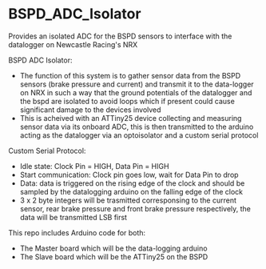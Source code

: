 # BSPD_ADC_Isolator
Provides an isolated ADC for the BSPD sensors to interface with the datalogger on Newcastle Racing's NRX 

BSPD ADC Isolator:
- The function of this system is to gather sensor data from the BSPD sensors (brake pressure and current) and transmit it
   to the data-logger on NRX in such a way that the ground potentials of the datalogger and the bspd are isolated to avoid
   loops which if present could cause significant damage to the devices involved
- This is acheived with an ATTiny25 device collecting and measuring sensor data via its onboard ADC, this is then transmitted
   to the arduino acting as the datalogger via an optoisolator and a custom serial protocol
   
Custom Serial Protocol:
- Idle state: Clock Pin = HIGH, Data Pin = HIGH
- Start communication: Clock pin goes low, wait for Data Pin to drop
- Data: data is triggered on the rising edge of the clock and should be sampled by the datalogging arduino on the falling 
    edge of the clock
- 3 x 2 byte integers will be trasmitted corresponsing to the current sensor, rear brake pressure and front brake pressure 
   respectively, the data will be transmitted LSB first
   
This repo includes Arduino code for both:
- The Master board which will be the data-logging arduino
- The Slave board which will be the ATTiny25 on the BSPD
